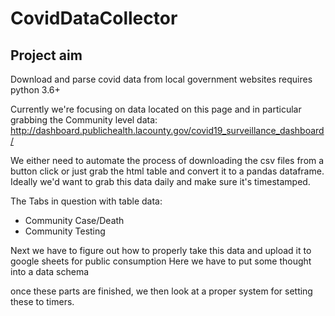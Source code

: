 # CovidDataCollector

## Project aim
Download and parse covid data from local government websites
requires python 3.6+

Currently we're focusing on data located on this page and in particular grabbing the Community level data:
http://dashboard.publichealth.lacounty.gov/covid19_surveillance_dashboard/

We either need to automate the process of downloading the csv files from a button click or just grab the html table and convert it to a pandas dataframe. Ideally we'd want to grab this data daily and make sure it's timestamped. 

The Tabs in question with table data:
- Community Case/Death
- Community Testing


Next we have to figure out how to properly take this data and upload it to google sheets for public consumption 
Here we have to put some thought into a data schema 

once these parts are finished, we then look at a proper system for setting these to timers.
